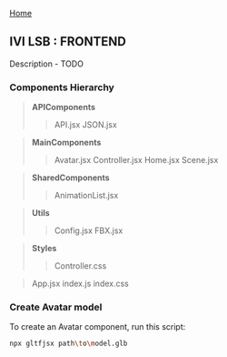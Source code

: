 [Home](../README.md)


## IVI LSB : FRONTEND

Description - TODO

### Components Hierarchy

> **APIComponents**
>> API.jsx
>> JSON.jsx

> **MainComponents**
>> Avatar.jsx
>> Controller.jsx
>> Home.jsx
>> Scene.jsx

> **SharedComponents**
>> AnimationList.jsx

> **Utils**
>> Config.jsx
>> FBX.jsx

> **Styles**
>> Controller.css

> App.jsx
> index.js
> index.css


### Create Avatar model

To create an  Avatar component, run this script:
```bash
npx gltfjsx path\to\model.glb
```
